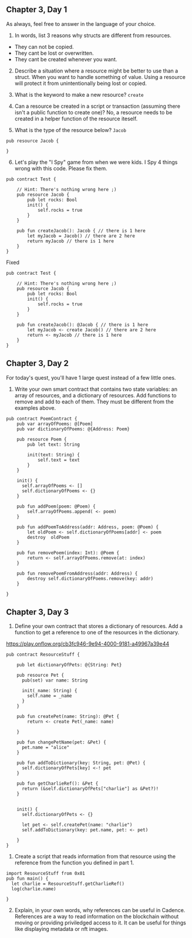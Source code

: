 ## Chapter 3, Day 1

As always, feel free to answer in the language of your choice.

1. In words, list 3 reasons why structs are different from resources.
  - They can not be copied.
  - They cant be lost or overwritten.
  - They cant be created whenever you want.
2. Describe a situation where a resource might be better to use than a struct.
  When you want to handle something of value.  Using a resource will
  protect it from unintentionally being lost or copied.

3. What is the keyword to make a new resource?
  `create`

4. Can a resource be created in a script or transaction (assuming there isn't a public function to create one)?
   No, a resource needs to be created in a helper function of the resource iteself.

5. What is the type of the resource below?
  `Jacob`
```cadence
pub resource Jacob {

}
```

6. Let's play the "I Spy" game from when we were kids. I Spy 4 things wrong with this code. Please fix them.

```cadence
pub contract Test {

    // Hint: There's nothing wrong here ;)
    pub resource Jacob {
        pub let rocks: Bool
        init() {
            self.rocks = true
        }
    }

    pub fun createJacob(): Jacob { // there is 1 here
        let myJacob = Jacob() // there are 2 here
        return myJacob // there is 1 here
    }
}
```
Fixed
```cadence
pub contract Test {

    // Hint: There's nothing wrong here ;)
    pub resource Jacob {
        pub let rocks: Bool
        init() {
            self.rocks = true
        }
    }

    pub fun createJacob(): @Jacob { // there is 1 here
        let myJacob <- create Jacob() // there are 2 here
        return <- myJacob // there is 1 here
    }
}
```

## Chapter 3, Day 2

For today's quest, you'll have 1 large quest instead of a few little ones.

1. Write your own smart contract that contains two state variables: an array of resources, and a dictionary of resources. Add functions to remove and add to each of them. They must be different from the examples above.

```candence
pub contract PoemContract {
    pub var arrayOfPoems: @[Poem]
    pub var dictionaryOfPoems: @{Address: Poem}

    pub resource Poem {
        pub let text: String

        init(text: String) {
            self.text = text
        }
    }

    init() {
      self.arrayOfPoems <- []
      self.dictionaryOfPoems <- {}
    }

    pub fun addPoem(poem: @Poem) {
        self.arrayOfPoems.append( <- poem)
    }

    pub fun addPoemToAddress(addr: Address, poem: @Poem) {
        let oldPoem <- self.dictionaryOfPoems[addr] <- poem
        destroy  oldPoem
    }

    pub fun removePoem(index: Int): @Poem {
        return <- self.arrayOfPoems.remove(at: index)
    }

    pub fun removePoemFromAddress(addr: Address) {
        destroy self.dictionaryOfPoems.remove(key: addr)
    }

}
```

## Chapter 3, Day 3

1. Define your own contract that stores a dictionary of resources. Add a function to get a reference to one of the resources in the dictionary.

https://play.onflow.org/cb3fc946-9e94-4000-9181-a49967a39e44

```cadence
pub contract ResourceStuff {

    pub let dictionaryOfPets: @{String: Pet}

    pub resource Pet {
      pub(set) var name: String

      init(_name: String) {
        self.name = _name
      }
    }

    pub fun createPet(name: String): @Pet {
        return <- create Pet(_name: name)

    }

    pub fun changePetName(pet: &Pet) {
      pet.name = "alice"
    }

    pub fun addToDictionary(key: String, pet: @Pet) {
      self.dictionaryOfPets[key] <-! pet
    }

    pub fun getCharlieRef(): &Pet {
      return (&self.dictionaryOfPets["charlie"] as &Pet?)!
    }


    init() {
      self.dictionaryOfPets <- {}

      let pet <- self.createPet(name: "charlie")
      self.addToDictionary(key: pet.name, pet: <- pet)

    }
}
```

1. Create a script that reads information from that resource using the reference from the function you defined in part 1. 
```
import ResourceStuff from 0x01
pub fun main() {
  let charlie = ResourceStuff.getCharlieRef()
  log(charlie.name)

}
```

2. Explain, in your own words, why references can be useful in Cadence.
References are a way to read information on the blockchain without moving or providing priviledged access to it.  It can be useful for things like displaying metadata or nft images.